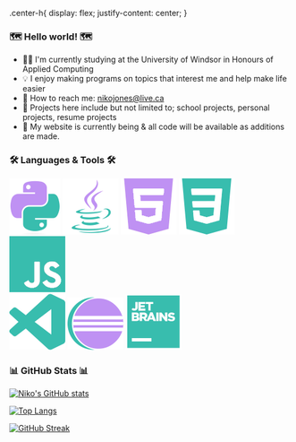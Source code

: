 <head>
  <!--
  Colour theme (Hex Codes):
  38bdae  Teel
  70a5fd  Blue
  bf91f3  Lavender
  1a1b27  Dark Blue/Purple
  -->
</head>

.center-h{
  display: flex;
  justify-content: center;
}

### 🗺️ Hello world! 🗺️
- 👨‍🎓 I'm currently studying at the University of Windsor in Honours of Applied Computing
- 💡 I enjoy making programs on topics that interest me and help make life easier
- 📧 How to reach me: nikojones@live.ca
- 🔧 Projects here include but not limited to; school projects, personal projects, resume projects
- 🧙 My website is currently being & all code will be available as additions are made.


### 🛠️ Languages & Tools 🛠️
<div>
  <!-- add images here-->
  <!-- <img src="" alt=""> -->
  <img src="https://github.com/N1koJones/N1koJones/blob/main/Icons/PythonLogo.png" alt="Python Logo">
  <img src="https://github.com/N1koJones/N1koJones/blob/main/Icons/JavaLogo.png" alt="Java Logo">
  <img src="https://github.com/N1koJones/N1koJones/blob/main/Icons/HTMLLogo.png" alt="HTML Logo">
  <img src="https://github.com/N1koJones/N1koJones/blob/main/Icons/CSSLogo.png" alt="CSS Logo">
  <img src="https://github.com/N1koJones/N1koJones/blob/main/Icons/JavaScriptLogo.png" alt="JavaScript Logo">
</div>
<div>
  <img src="https://github.com/N1koJones/N1koJones/blob/main/Icons/VSCodeLogo.png" alt="VSCode Logo">
  <img src="https://github.com/N1koJones/N1koJones/blob/main/Icons/EclipseLogo.png" alt="Eclipse Logo">
  <img src="https://github.com/N1koJones/N1koJones/blob/main/Icons/JetBrainsLogo.png" alt="JetBrains Logo">
</div>

### 📊 GitHub Stats 📊

[![Niko's GitHub stats](https://github-readme-stats.vercel.app/api?username=N1koJones&theme=tokyonight)](https://github.com/anuraghazra/github-readme-stats)

[![Top Langs](https://github-readme-stats.vercel.app/api/top-langs/?username=N1koJones&theme=tokyonight)](https://github.com/anuraghazra/github-readme-stats)

[![GitHub Streak](http://github-readme-streak-stats.herokuapp.com?user=N1koJones&theme=tokyonight&date_format=%5BY%20%5DM%20j)](https://git.io/streak-stats)


<!---
NikoJones/NikoJones is a ✨ special ✨ repository because its `README.md` (this file) appears on your GitHub profile.
You can click the Preview link to take a look at your changes.
--->
